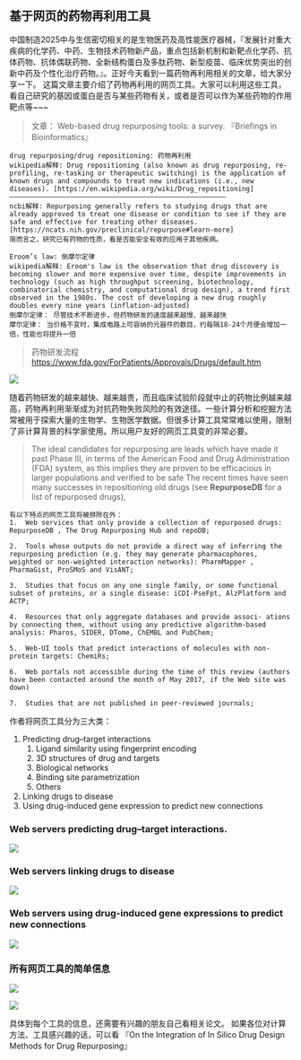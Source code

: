 ## 基于网页的药物再利用工具
中国制造2025中与生信密切相关的是生物医药及高性能医疗器械，『发展针对重大疾病的化学药、中药、生物技术药物新产品，重点包括新机制和新靶点化学药、抗体药物、抗体偶联药物、全新结构蛋白及多肽药物、新型疫苗、临床优势突出的创新中药及个性化治疗药物。』。正好今天看到一篇药物再利用相关的文章，给大家分享一下。
这篇文章主要介绍了药物再利用的网页工具。大家可以利用这些工具，看自己研究的基因或蛋白是否与某些药物有关，或者是否可以作为某些药物的作用靶点等~~~
>文章：
Web-based drug repurposing tools: a survey. 『Briefings in Bioinformatics』

```
drug repurposing/drug repositioning: 药物再利用
wikipedia解释: Drug repositioning (also known as drug repurposing, re-profiling, re-tasking or therapeutic switching) is the application of known drugs and compounds to treat new indications (i.e., new diseases). [https://en.wikipedia.org/wiki/Drug_repositioning]
——————————————————————————————————————————————————————
ncbi解释: Repurposing generally refers to studying drugs that are already approved to treat one disease or condition to see if they are safe and effective for treating other diseases. [https://ncats.nih.gov/preclinical/repurpose#learn-more]
简而言之，研究已有药物的性质，看是否能安全有效的应用于其他疾病。
```

```
Eroom’s law: 倒摩尔定律
wikipedia解释: Eroom's law is the observation that drug discovery is becoming slower and more expensive over time, despite improvements in technology (such as high throughput screening, biotechnology, combinatorial chemistry, and computational drug design), a trend first observed in the 1980s. The cost of developing a new drug roughly doubles every nine years (inflation-adjusted)
倒摩尔定律： 尽管技术不断进步，但药物研发的速度越来越慢、越来越快
摩尔定律： 当价格不变时，集成电路上可容纳的元器件的数目，约每隔18-24个月便会增加一倍，性能也将提升一倍
```

>药物研发流程
> https://www.fda.gov/ForPatients/Approvals/Drugs/default.htm

![](./_image/2018-04-20-11-00-27.jpg)

随着药物研发的越来越快、越来越贵，而且临床试验阶段就中止的药物比例越来越高，药物再利用渐渐成为对抗药物失败风险的有效途径。一些计算分析和挖掘方法常被用于探索大量的生物学、生物医学数据。但很多计算工具常常难以使用，限制了非计算背景的科学家使用。所以用户友好的网页工具变的非常必要。

>The ideal candidates for repurposing are leads which have made it past Phase III, in terms of the American Food and Drug Administration (FDA) system, as this implies they are proven to be efficacious in larger populations and verified to be safe
> The recent times have seen many successes in repositioning old drugs (see **RepurposeDB** for a list of repurposed drugs),

```
有以下特点的网页工具将被排除在外：
1.  Web services that only provide a collection of repurposed drugs: RepurposeDB , The Drug Repurposing Hub and repoDB;

2.  Tools whose outputs do not provide a direct way of inferring the repurposing prediction (e.g. they may generate pharmacophores, weighted or non-weighted interaction networks): PharmMapper , PharmaGist, ProSMoS and VisANT;

3.  Studies that focus on any one single family, or some functional subset of proteins, or a single disease: iCDI-PseFpt, AlzPlatform and ACTP;

4.  Resources that only aggregate databases and provide associ- ations by connecting them, without using any predictive algorithm-based analysis: Pharos, SIDER, DTome, ChEMBL and PubChem;

5.  Web-UI tools that predict interactions of molecules with non-protein targets: ChemiRs;

6.  Web portals not accessible during the time of this review (authors have been contacted around the month of May 2017, if the Web site was down)

7.  Studies that are not published in peer-reviewed journals;
```



作者将网页工具分为三大类：
1. Predicting drug–target interactions
    1. Ligand similarity using fingerprint encoding
    2. 3D structures of drug and targets
    3. Biological networks
    4. Binding site parametrization
    5. Others
2. Linking drugs to disease
3. Using drug-induced gene expression to predict new connections

###  Web servers predicting drug–target interactions.
![](./_image/2018-04-20-11-33-42.jpg)

###  Web servers linking drugs to disease

![](./_image/2018-04-20-11-34-39.jpg)

### Web servers using drug-induced gene expressions to predict new connections

![](./_image/2018-04-20-11-35-01.jpg)

### 所有网页工具的简单信息

![](./_image/2018-04-20-11-36-33.jpg)

![](./_image/2018-04-20-11-37-07.jpg)

具体到每个工具的信息，还需要有兴趣的朋友自己看相关论文。
如果各位对计算方法、工具感兴趣的话，可以看
『On the Integration of In Silico Drug Design Methods for Drug Repurposing』









